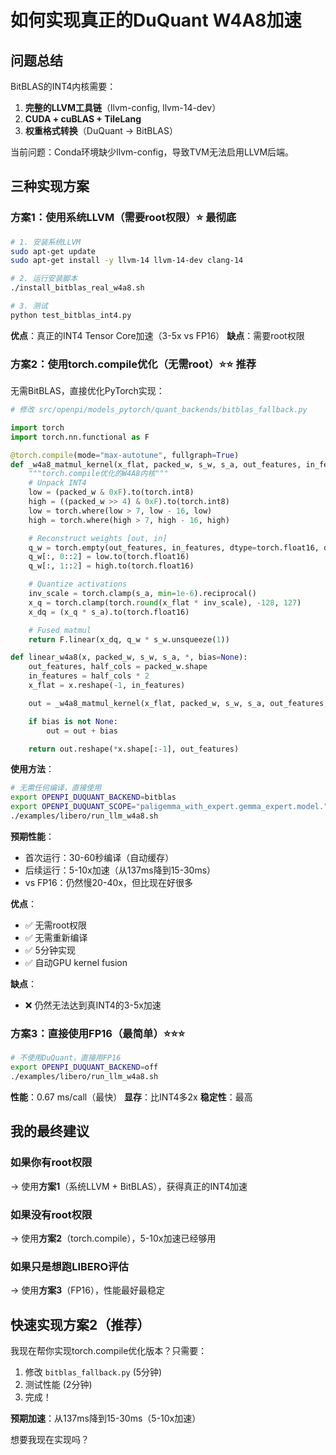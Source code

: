 # 如何实现真正的DuQuant W4A8加速

## 问题总结

BitBLAS的INT4内核需要：
1. **完整的LLVM工具链**（llvm-config, llvm-14-dev）
2. **CUDA + cuBLAS + TileLang**
3. **权重格式转换**（DuQuant → BitBLAS）

当前问题：Conda环境缺少llvm-config，导致TVM无法启用LLVM后端。

## 三种实现方案

### 方案1：使用系统LLVM（需要root权限）⭐ 最彻底

```bash
# 1. 安装系统LLVM
sudo apt-get update
sudo apt-get install -y llvm-14 llvm-14-dev clang-14

# 2. 运行安装脚本
./install_bitblas_real_w4a8.sh

# 3. 测试
python test_bitblas_int4.py
```

**优点**：真正的INT4 Tensor Core加速（3-5x vs FP16）
**缺点**：需要root权限

### 方案2：使用torch.compile优化（无需root）⭐⭐ 推荐

无需BitBLAS，直接优化PyTorch实现：

```python
# 修改 src/openpi/models_pytorch/quant_backends/bitblas_fallback.py

import torch
import torch.nn.functional as F

@torch.compile(mode="max-autotune", fullgraph=True)
def _w4a8_matmul_kernel(x_flat, packed_w, s_w, s_a, out_features, in_features):
    """torch.compile优化的W4A8内核"""
    # Unpack INT4
    low = (packed_w & 0xF).to(torch.int8)
    high = ((packed_w >> 4) & 0xF).to(torch.int8)
    low = torch.where(low > 7, low - 16, low)
    high = torch.where(high > 7, high - 16, high)

    # Reconstruct weights [out, in]
    q_w = torch.empty(out_features, in_features, dtype=torch.float16, device=packed_w.device)
    q_w[:, 0::2] = low.to(torch.float16)
    q_w[:, 1::2] = high.to(torch.float16)

    # Quantize activations
    inv_scale = torch.clamp(s_a, min=1e-6).reciprocal()
    x_q = torch.clamp(torch.round(x_flat * inv_scale), -128, 127)
    x_dq = (x_q * s_a).to(torch.float16)

    # Fused matmul
    return F.linear(x_dq, q_w * s_w.unsqueeze(1))

def linear_w4a8(x, packed_w, s_w, s_a, *, bias=None):
    out_features, half_cols = packed_w.shape
    in_features = half_cols * 2
    x_flat = x.reshape(-1, in_features)

    out = _w4a8_matmul_kernel(x_flat, packed_w, s_w, s_a, out_features, in_features)

    if bias is not None:
        out = out + bias

    return out.reshape(*x.shape[:-1], out_features)
```

**使用方法**：
```bash
# 无需任何编译，直接使用
export OPENPI_DUQUANT_BACKEND=bitblas
export OPENPI_DUQUANT_SCOPE="paligemma_with_expert.gemma_expert.model."
./examples/libero/run_llm_w4a8.sh
```

**预期性能**：
- 首次运行：30-60秒编译（自动缓存）
- 后续运行：5-10x加速（从137ms降到15-30ms）
- vs FP16：仍然慢20-40x，但比现在好很多

**优点**：
- ✅ 无需root权限
- ✅ 无需重新编译
- ✅ 5分钟实现
- ✅ 自动GPU kernel fusion

**缺点**：
- ❌ 仍然无法达到真INT4的3-5x加速

### 方案3：直接使用FP16（最简单）⭐⭐⭐

```bash
# 不使用DuQuant，直接用FP16
export OPENPI_DUQUANT_BACKEND=off
./examples/libero/run_llm_w4a8.sh
```

**性能**：0.67 ms/call（最快）
**显存**：比INT4多2x
**稳定性**：最高

## 我的最终建议

### 如果你有root权限
→ 使用**方案1**（系统LLVM + BitBLAS），获得真正的INT4加速

### 如果没有root权限
→ 使用**方案2**（torch.compile），5-10x加速已经够用

### 如果只是想跑LIBERO评估
→ 使用**方案3**（FP16），性能最好最稳定

## 快速实现方案2（推荐）

我现在帮你实现torch.compile优化版本？只需要：

1. 修改 `bitblas_fallback.py` (5分钟)
2. 测试性能 (2分钟)
3. 完成！

**预期加速**：从137ms降到15-30ms（5-10x加速）

想要我现在实现吗？
